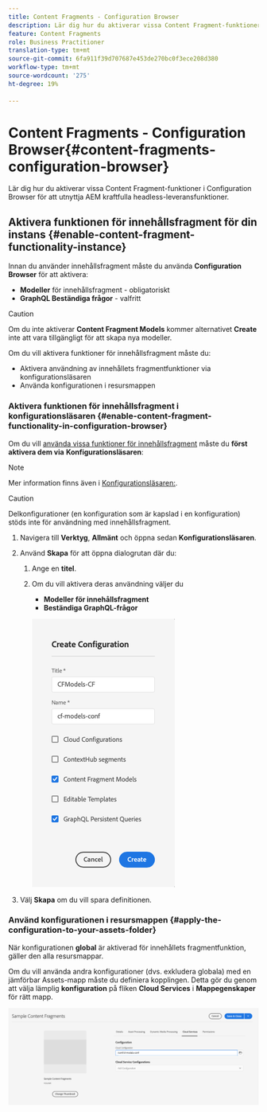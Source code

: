 ```yaml
---
title: Content Fragments - Configuration Browser
description: Lär dig hur du aktiverar vissa Content Fragment-funktioner i Configuration Browser för att utnyttja AEM kraftfulla headless-leveransfunktioner.
feature: Content Fragments
role: Business Practitioner
translation-type: tm+mt
source-git-commit: 6fa911f39d707687e453de270bc0f3ece208d380
workflow-type: tm+mt
source-wordcount: '275'
ht-degree: 19%

---
```



# Content Fragments - Configuration Browser{#content-fragments-configuration-browser}

Lär dig hur du aktiverar vissa Content Fragment-funktioner i Configuration Browser för att utnyttja AEM kraftfulla headless-leveransfunktioner.

## Aktivera funktionen för innehållsfragment för din instans {#enable-content-fragment-functionality-instance}

Innan du använder innehållsfragment måste du använda **Configuration Browser** för att aktivera:

* **Modeller**  för innehållsfragment - obligatoriskt
* **GraphQL Beständiga frågor**  - valfritt

>[!CAUTION]
>
>Om du inte aktiverar **Content Fragment Models** kommer alternativet **Create** inte att vara tillgängligt för att skapa nya modeller.

Om du vill aktivera funktioner för innehållsfragment måste du:

* Aktivera användning av innehållets fragmentfunktioner via konfigurationsläsaren
* Använda konfigurationen i resursmappen

### Aktivera funktionen för innehållsfragment i konfigurationsläsaren {#enable-content-fragment-functionality-in-configuration-browser}

Om du vill [använda vissa funktioner för innehållsfragment](#creating-a-content-fragment-model) måste du **först aktivera dem via** **Konfigurationsläsaren**:

>[!NOTE]
>
>Mer information finns även i [Konfigurationsläsaren:](/help/implementing/developing/introduction/configurations.md#using-configuration-browser).

>[!CAUTION]
>
>Delkonfigurationer (en konfiguration som är kapslad i en konfiguration) stöds inte för användning med innehållsfragment.

1. Navigera till **Verktyg**, **Allmänt** och öppna sedan **Konfigurationsläsaren**.

1. Använd **Skapa** för att öppna dialogrutan där du:

   1. Ange en **titel**.
   1. Om du vill aktivera deras användning väljer du
      * **Modeller för innehållsfragment**
      * **Beständiga GraphQL-frågor**

      ![Definiera konfiguration](assets/cfm-conf-01.png)


1. Välj **Skapa** om du vill spara definitionen.

<!-- 1. Select the location appropriate to your website. -->

### Använd konfigurationen i resursmappen {#apply-the-configuration-to-your-assets-folder}

När konfigurationen **global** är aktiverad för innehållets fragmentfunktion, gäller den alla resursmappar.

Om du vill använda andra konfigurationer (dvs. exkludera globala) med en jämförbar Assets-mapp måste du definiera kopplingen. Detta gör du genom att välja lämplig **konfiguration** på fliken **Cloud Services** i **Mappegenskaper** för rätt mapp.

![Använd konfiguration](assets/cfm-conf-02.png)
